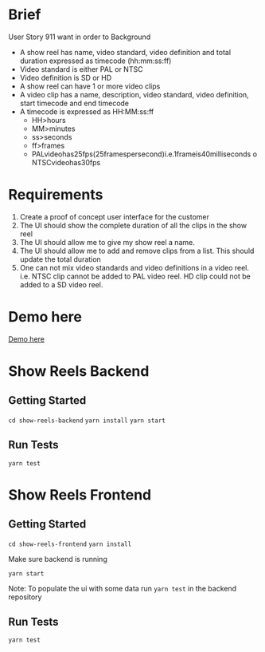 # Brief

User Story 911
<Creative Agency User> want <to create a new show reel from a collection of clips> in order to <present my agency commercials to the advertiser>
Background

- A show reel has name, video standard, video definition and total duration expressed as timecode (hh:mm:ss:ff)
- Video standard is either PAL or NTSC
- Video definition is SD or HD
- A show reel can have 1 or more video clips
- A video clip has a name, description, video standard, video definition, start timecode and end
  timecode
- A timecode is expressed as HH:MM:ss:ff
  - HH>hours
  - MM>minutes
  - ss>seconds
  - ff>frames
  - PALvideohas25fps(25framespersecond)i.e.1frameis40milliseconds o NTSCvideohas30fps

# Requirements

1. Create a proof of concept user interface for the customer
2. The UI should show the complete duration of all the clips in the show reel
3. The UI should allow me to give my show reel a name.
4. The UI should allow me to add and remove clips from a list. This should update the total duration
5. One can not mix video standards and video definitions in a video reel. i.e. NTSC clip cannot be added to PAL video reel. HD clip could not be added to a SD video reel.

# Demo here

[Demo here](https://www.dropbox.com/s/td2qyrkqublhvv7/Presentation.mov?dl=0)

# Show Reels Backend

## Getting Started

`cd show-reels-backend`
`yarn install`
`yarn start`

## Run Tests

`yarn test`

# Show Reels Frontend

## Getting Started

`cd show-reels-frontend`
`yarn install`

Make sure backend is running

`yarn start`

Note: To populate the ui with some data run `yarn test` in the backend repository

## Run Tests

`yarn test`

